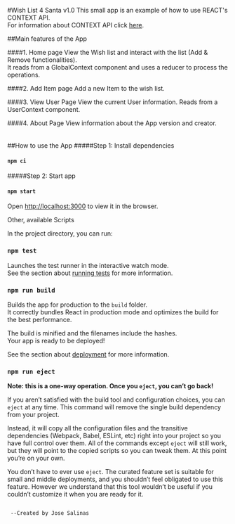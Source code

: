 #Wish List 4 Santa v1.0
This small app is an example of how to use REACT's CONTEXT API.<br/>
For information about CONTEXT API click [here](https://reactjs.org/docs/context.html).

##Main features of the App

####1. Home page
View the Wish list and interact with the list (Add & Remove functionalities).<br />
It reads from a GlobalContext component and uses a reducer to process the operations.

####2. Add Item page
Add a new Item to the wish list.

####3. View User Page
View the current User information. Reads from a UserContext component. 

####4. About Page
View information about the App version and creator.
<br/>
<br/>
<br/>
##How to use the App
#####Step 1: Install dependencies
#### `npm ci`

#####Step 2: Start app
#### `npm start`
Open [http://localhost:3000](http://localhost:3000) to view it in the browser.

Other, available Scripts

In the project directory, you can run:

### `npm test`

Launches the test runner in the interactive watch mode.<br>
See the section about [running tests](#running-tests) for more information.

### `npm run build`

Builds the app for production to the `build` folder.<br>
It correctly bundles React in production mode and optimizes the build for the best performance.

The build is minified and the filenames include the hashes.<br>
Your app is ready to be deployed!

See the section about [deployment](#deployment) for more information.

### `npm run eject`

**Note: this is a one-way operation. Once you `eject`, you can’t go back!**

If you aren’t satisfied with the build tool and configuration choices, you can `eject` at any time. This command will remove the single build dependency from your project.

Instead, it will copy all the configuration files and the transitive dependencies (Webpack, Babel, ESLint, etc) right into your project so you have full control over them. All of the commands except `eject` will still work, but they will point to the copied scripts so you can tweak them. At this point you’re on your own.

You don’t have to ever use `eject`. The curated feature set is suitable for small and middle deployments, and you shouldn’t feel obligated to use this feature. However we understand that this tool wouldn’t be useful if you couldn’t customize it when you are ready for it.

```

 --Created by Jose Salinas

